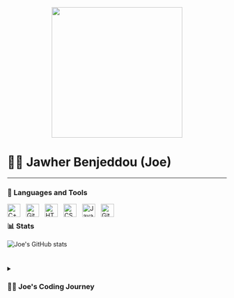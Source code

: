 <div id="header" align="center">
    <img src="https://media.giphy.com/media/ASd0Ukj0y3qMM/giphy.gif" width="300px"/>
</div>


# 👨‍💻 Jawher Benjeddou (Joe)
---

### 🧰 Languages and Tools
<img align="left" alt="C++ (Main Langage)" width="30px" style="padding-right:10px;" src="https://cdn.jsdelivr.net/gh/devicons/devicon/icons/cplusplus/cplusplus-line.svg" />
<img align="left" alt="Git" width="30px" style="padding-right:10px;" src="https://cdn.jsdelivr.net/gh/devicons/devicon/icons/git/git-original.svg" />
<img align="left" alt="HTML (some)" width="30px" style="padding-right:10px;" src="https://cdn.jsdelivr.net/gh/devicons/devicon/icons/html5/html5-plain.svg" />
<img align="left" alt="CSS (some)" width="30px" style="padding-right:10px;" src="https://cdn.jsdelivr.net/gh/devicons/devicon/icons/css3/css3-plain.svg" />
<img align="left" alt="JavaScript(some)" width="30px" style="padding-right:10px;" src="https://cdn.jsdelivr.net/gh/devicons/devicon/icons/javascript/javascript-plain.svg" />

<img align="left" alt="GitHub" width="30px" style="padding-right:10px;" src="https://cdn.jsdelivr.net/gh/devicons/devicon/icons/github/github-original.svg" />
<br />

### 📊 Stats

![Joe's GitHub stats](https://github-readme-stats.vercel.app/api?username=JawherBenjeddou&show_icons=true&theme=gruvbox)

<!-- ![GitHub Streak](https://streak-stats.demolab.com?user=JawherBenjeddou&theme=gruvbox&border_radius=4.5) -->

#
<details>
 <summary><h3>👨‍💻 Joe's Coding Journey</h3></summary>
